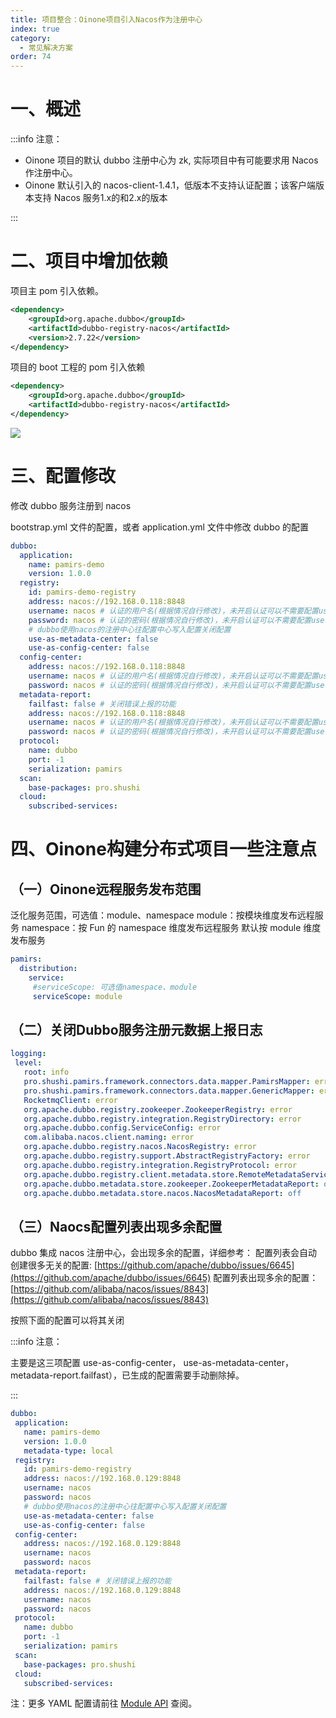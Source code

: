 ```yaml
---
title: 项目整合：Oinone项目引入Nacos作为注册中心
index: true
category:
  - 常见解决方案
order: 74
---
```


# 一、概述
:::info 注意：

+ Oinone 项目的默认 dubbo 注册中心为 zk, 实际项目中有可能要求用 Nacos 作注册中心。
+ Oinone 默认引入的 nacos-client-1.4.1，低版本不支持认证配置；该客户端版本支持 Nacos 服务1.x的和2.x的版本

:::

# 二、项目中增加依赖
项目主 pom 引入依赖。

```xml
<dependency>
    <groupId>org.apache.dubbo</groupId>
    <artifactId>dubbo-registry-nacos</artifactId>
    <version>2.7.22</version>
</dependency>

```

项目的 boot 工程的 pom 引入依赖

```xml
<dependency>
    <groupId>org.apache.dubbo</groupId>
    <artifactId>dubbo-registry-nacos</artifactId>
</dependency>

```

![](https://oinone-jar.oss-cn-zhangjiakou.aliyuncs.com/welcome-document/Development/CommonSolutions/nacos-registry-1024x392-20250530144825300.png)

# 三、配置修改
修改 dubbo 服务注册到 nacos

bootstrap.yml 文件的配置，或者 application.yml 文件中修改 dubbo 的配置

```yaml
dubbo:
  application:
    name: pamirs-demo
    version: 1.0.0
  registry:
    id: pamirs-demo-registry
    address: nacos://192.168.0.118:8848
    username: nacos # 认证的用户名(根据情况自行修改)，未开启认证可以不需要配置username和password
    password: nacos # 认证的密码(根据情况自行修改)，未开启认证可以不需要配置username和password
    # dubbo使用nacos的注册中心往配置中心写入配置关闭配置
    use-as-metadata-center: false
    use-as-config-center: false
  config-center:
    address: nacos://192.168.0.118:8848
    username: nacos # 认证的用户名(根据情况自行修改)，未开启认证可以不需要配置username和password
    password: nacos # 认证的密码(根据情况自行修改)，未开启认证可以不需要配置username和password
  metadata-report:
    failfast: false # 关闭错误上报的功能
    address: nacos://192.168.0.118:8848
    username: nacos # 认证的用户名(根据情况自行修改)，未开启认证可以不需要配置username和password
    password: nacos # 认证的密码(根据情况自行修改)，未开启认证可以不需要配置username和password
  protocol:
    name: dubbo
    port: -1
    serialization: pamirs
  scan:
    base-packages: pro.shushi
  cloud:
    subscribed-services:
```

# 四、Oinone构建分布式项目一些注意点
## （一）Oinone远程服务发布范围
泛化服务范围，可选值：module、namespace
module：按模块维度发布远程服务
namespace：按 Fun 的 namespace 维度发布远程服务
默认按 module 维度发布服务

```yaml
pamirs:
  distribution:
    service:
     #serviceScope: 可选值namespace、module
     serviceScope: module
```

## （二）关闭Dubbo服务注册元数据上报日志
```yaml
logging:
 level:
   root: info
   pro.shushi.pamirs.framework.connectors.data.mapper.PamirsMapper: error
   pro.shushi.pamirs.framework.connectors.data.mapper.GenericMapper: error # mybatis sql日志
   RocketmqClient: error
   org.apache.dubbo.registry.zookeeper.ZookeeperRegistry: error
   org.apache.dubbo.registry.integration.RegistryDirectory: error
   org.apache.dubbo.config.ServiceConfig: error
   com.alibaba.nacos.client.naming: error
   org.apache.dubbo.registry.nacos.NacosRegistry: error
   org.apache.dubbo.registry.support.AbstractRegistryFactory: error
   org.apache.dubbo.registry.integration.RegistryProtocol: error
   org.apache.dubbo.registry.client.metadata.store.RemoteMetadataServiceImpl: off
   org.apache.dubbo.metadata.store.zookeeper.ZookeeperMetadataReport: off
   org.apache.dubbo.metadata.store.nacos.NacosMetadataReport: off
```

## （三）Naocs配置列表出现多余配置
dubbo 集成 nacos 注册中心，会出现多余的配置，详细参考：
配置列表会自动创建很多无关的配置: [https://github.com/apache/dubbo/issues/6645](https://github.com/apache/dubbo/issues/6645)
配置列表出现多余的配置：[https://github.com/alibaba/nacos/issues/8843](https://github.com/alibaba/nacos/issues/8843)

按照下面的配置可以将其关闭

:::info 注意：

主要是这三项配置 use-as-config-center， use-as-metadata-center，metadata-report.failfast），已生成的配置需要手动删除掉。

:::

```yaml
dubbo:
 application:
   name: pamirs-demo
   version: 1.0.0
   metadata-type: local
 registry:
   id: pamirs-demo-registry
   address: nacos://192.168.0.129:8848
   username: nacos
   password: nacos
   # dubbo使用nacos的注册中心往配置中心写入配置关闭配置
   use-as-metadata-center: false
   use-as-config-center: false
 config-center:
   address: nacos://192.168.0.129:8848
   username: nacos
   password: nacos
 metadata-report:
   failfast: false # 关闭错误上报的功能
   address: nacos://192.168.0.129:8848
   username: nacos
   password: nacos
 protocol:
   name: dubbo
   port: -1
   serialization: pamirs
 scan:
   base-packages: pro.shushi
 cloud:
   subscribed-services:
```

注：更多 YAML 配置请前往 [Module API](/zh-cn/DevManual/Reference/Back-EndFramework/module-API.md) 查阅。

